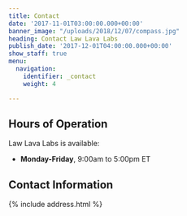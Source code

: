 ```yaml
---
title: Contact
date: '2017-11-01T03:00:00.000+00:00'
banner_image: "/uploads/2018/12/07/compass.jpg"
heading: Contact Law Lava Labs
publish_date: '2017-12-01T04:00:00.000+00:00'
show_staff: true
menu:
  navigation:
    identifier: _contact
    weight: 4

---
```

## Hours of Operation

Law Lava Labs is available:

* **Monday-Friday**, 9:00am to 5:00pm ET

## Contact Information

{% include address.html %}